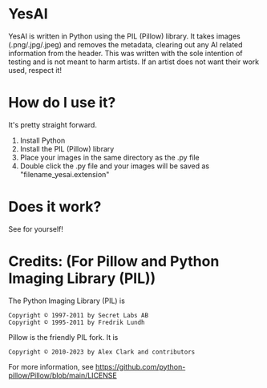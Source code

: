 # YesAI

YesAI is written in Python using the PIL (Pillow) library. It takes images (.png/.jpg/.jpeg) and removes the metadata, clearing out any AI related information from the header. This was written with the sole intention of testing and is not meant to harm artists. If an artist does not want their work used, respect it!

# How do I use it?

It's pretty straight forward.

1) Install Python
2) Install the PIL (Pillow) library
3) Place your images in the same directory as the .py file
4) Double click the .py file and your images will be saved as "filename_yesai.extension"

# Does it work?

See for yourself!


# Credits: (For Pillow and Python Imaging Library (PIL))

The Python Imaging Library (PIL) is

    Copyright © 1997-2011 by Secret Labs AB
    Copyright © 1995-2011 by Fredrik Lundh

Pillow is the friendly PIL fork. It is

    Copyright © 2010-2023 by Alex Clark and contributors

For more information, see https://github.com/python-pillow/Pillow/blob/main/LICENSE

